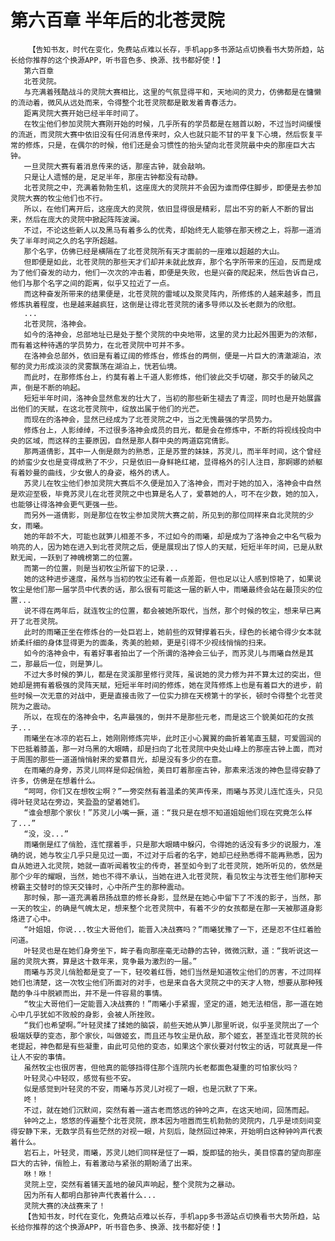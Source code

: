 # 第六百章 半年后的北苍灵院
        【告知书友，时代在变化，免费站点难以长存，手机app多书源站点切换看书大势所趋，站长给你推荐的这个换源APP，听书音色多、换源、找书都好使！】
       第六百章
       北苍灵院。
       与充满着残酷战斗的灵院大赛相比，这里的气氛显得平和，天地间的灵力，仿佛都是在慵懒的流动着，微风从远处而来，令得整个北苍灵院都是散发着青春活力。
       距离灵院大赛开始已经半年时间了。
       在牧尘他们参加灵院大赛刚开始的时候，几乎所有的学员都是在翘首以盼，不过当时间缓慢的流逝，而灵院大赛中依旧没有任何消息传来时，众人也就只能不甘的平复下心境，然后恢复平常的修炼，只是，在偶尔的时候，他们还是会习惯性的抬头望向北苍灵院最中央的那座巨大古钟。
       一旦灵院大赛有着消息传来的话，那座古钟，就会敲响。
       只是让人遗憾的是，足足半年，那座古钟都没有动静。
       北苍灵院之中，充满着勃勃生机，这座庞大的灵院并不会因为谁而停住脚步，即便是去参加灵院大赛的牧尘他们也不行。
       所以，在他们离开后，这座庞大的灵院，依旧显得很是精彩，层出不穷的新人不断的冒出来，然后在庞大的灵院中掀起阵阵波澜。
       不过，不论这些新人以及黑马有着多么的优秀，却始终无人能够在那天榜之上，将那一道消失了半年时间之久的名字所超越。
       那个名字，仿佛已经是横隔在了北苍灵院所有天才面前的一座难以超越的大山。
       但即便是如此，北苍灵院的那些天才们却并未就此放弃，那个名字所带来的压迫，反而是成为了他们奋发的动力，他们一次次的冲击着，即便是失败，也是兴奋的爬起来，然后告诉自己，他们与那个名字之间的距离，似乎又拉近了一点。
       而这种奋发所带来的结果便是，北苍灵院的雷域以及聚灵阵内，所修炼的人越来越多，而且修炼执着程度，也是越来越疯狂，这倒是让得北苍灵院的诸多导师以及长老颇为的欣慰。
       ...
       北苍灵院，洛神会。
       如今的洛神会，总部地址已是处于整个灵院的中央地带，这里的灵力比起外围更为的浓郁，而有着这种待遇的学员势力，在北苍灵院中可并不多。
       在洛神会总部外，依旧是有着辽阔的修炼台，修炼台的两侧，便是一片巨大的清澈湖泊，浓郁的灵力形成淡淡的灵雾飘荡在湖泊上，恍若仙境。
       而此时，在那修炼台上，约莫有着上千道人影修炼，他们彼此交手切磋，那交手的破风之声，倒是不断的响起。
       短短半年时间，洛神会显然愈发的壮大了，当初的那些新生褪去了青涩，同时也是开始展露出他们的天赋，在这北苍灵院中，绽放出属于他们的光芒。
       而现在的洛神会，显然已经成为了北苍灵院之中，当之无愧最强的学员势力。
       修炼台上，人影绰绰，不过很多洛神会成员的目光，都是会在修炼中，不断的将视线投向中央的区域，而这样的主要原因，自然是那人群中央的两道窈窕倩影。
       那两道倩影，其中一人倒是颇为的熟悉，正是苏萱的妹妹，苏灵儿，而半年时间，这个曾经的娇蛮少女也是变得成熟了不少，只是依旧一身鲜艳红裙，显得格外的引人注目，那婀娜的娇躯有着妙曼的曲线，少女傲人的身姿，格外的诱人。
       苏灵儿在牧尘他们参加灵院大赛后不久便是加入了洛神会，而对于她的加入，洛神会中自然是欢迎至极，毕竟苏灵儿在北苍灵院之中也算是名人了，爱慕她的人，可不在少数，她的加入，也能够让得洛神会更气更强一些。
       而另外一道倩影，则是那位在牧尘参加灵院大赛之前，所见到的那位同样来自北灵院的少女，雨曦。
       她的年龄不大，可能也就笋儿相差不多，不过如今的雨曦，却是成为了洛神会之中名气极为响亮的人，因为她在进入到北苍灵院之后，便是展现出了惊人的天赋，短短半年时间，已是从默默无闻，一跃到了神魄榜第二的位置。
       而第一的位置，则是当初牧尘所留下的记录...
       她的这种进步速度，虽然与当初的牧尘还有着一点差距，但也足以让人感到惊艳了，如果说牧尘是他们那一届学员中代表的话，那么很有可能这一届的新人中，雨曦最终会站在最顶尖的位置...
       说不得在两年后，就连牧尘的位置，都会被她所取代，当然，那个时候的牧尘，想来早已离开了北苍灵院。
       此时的雨曦正坐在修炼台的一处巨岩上，她前些的双臂撑着石头，绿色的长裙令得少女本就娇柔纤细的身体显得更为的面条，秀美的脸颊，更是引得不少视线悄悄的扫来。
       如今的洛神会中，有着好事者拍出了一个所谓的洛神会三仙子，而苏灵儿与雨曦自然是其二，那最后一位，则是笋儿。
       不过大多时候的笋儿，都是在灵溪那里修行灵阵，虽说她的灵力修为并不算太过的突出，但她却是拥有着极强的灵阵天赋，短短半年时间的修炼，她在灵阵修炼上也是有着巨大的进步，前些时候一次无意的对战中，更是直接击败了一位实力排在天榜第十的学长，顿时令得整个北苍灵院为之震动。
       所以，在现在的洛神会中，名声最强的，倒并不是那些元老，而是这三个貌美如花的女孩子...
       雨曦坐在冰凉的岩石上，她刚刚修炼完毕，此时正小心翼翼的曲折着笔直玉腿，可爱圆润的下巴抵着膝盖，那一对乌黑的大眼睛，却是扫向了北苍灵院中央处山峰上的那座古钟上面，而对于周围的那些一道道悄悄射来的爱慕目光，却是没有多少的在意。
       在雨曦的身旁，苏灵儿同样是仰起俏脸，美目盯着那座古钟，那素来活泼的神色显得安静了许多，仿佛是在想着什么。
       “呵呵，你们又在想牧尘啊？”一旁突然有着温柔的笑声传来，雨曦与苏灵儿连忙连头，只见得叶轻灵站在旁边，笑盈盈的望着她们。
       “谁会想那个家伙！”苏灵儿小嘴一撅，道：“我只是在想不知道姐姐他们现在究竟怎么样了...”
       “没，没...”
       雨曦倒是红了俏脸，连忙摆着手，只是那大眼睛中躲闪，令得她的话没有多少的说服力，准确的说，她与牧尘几乎只是见过一面，不过对于后者的名字，她却已经熟悉得不能再熟悉，因为自从她进入北灵院，她就一直听闻着牧尘的传奇，甚至如今到了北苍灵院，她所听见的，依然是那个少年的耀眼，当然，她也不得不承认，当她在进入北苍灵院，看见牧尘与沈苍生他们那种天榜霸主交替时的惊天交锋时，心中所产生的那种震动。
       那时候，那一道充满着昂扬战意的修长身影，显然是在她心中留下了不浅的影子，当然，那一天的牧尘，的确是气魄太足，想来整个北苍灵院中，有着不少的女孩都是在那一天被那道身影烙进了心中。
       “叶姐姐，你说...牧尘大哥他们，能晋入决战赛吗？”雨曦犹豫了一下，还是忍不住红着脸问道。
       叶轻灵也是在她们身旁坐下，眸子看向那座毫无动静的古钟，微微沉默，道：“我听说这一届的灵院大赛，算是这十数年来，竞争最为激烈的一届。”
       雨曦与苏灵儿俏脸都是变了一下，轻咬着红唇，她们当然是知道牧尘他们的厉害，不过同样她们也清楚，这一次牧尘他们所面对的对手，也是来自各大灵院之中的天才人物，想要从那种残酷的争斗中脱颖而出，并不是一件容易的事情。
       “牧尘大哥他们一定能晋入决战赛的！”雨曦小手紧握，坚定的道，她无法相信，那一道在她心中几乎犹如不败般的身影，会被人所挫败。
       “我们也希望啊。”叶轻灵揉了揉她的脑袋，前些天她从笋儿那里听说，似乎圣灵院出了一个极端妖孽的变态，那个家伙，叫做姬玄，而且还与牧尘是仇敌，那个姬玄，甚至连北苍灵院的长老提起，神色都是有些凝重，由此可见他的变态，如果这个家伙要对付牧尘的话，可就真是一件让人不安的事情。
       虽然牧尘也很厉害，但他真的能够挡得住那个连院内长老都面色凝重的可怕家伙吗？
       叶轻灵心中轻叹，感觉有些不安。
       似是感觉到叶轻灵的不安，雨曦与苏灵儿对视了一眼，也是沉默了下来。
       咚！
       不过，就在她们沉默间，突然有着一道古老而悠远的钟吟之声，在这天地间，回荡而起。
       钟吟之上，悠悠的传遍整个北苍灵院，原本因为喧嚣而生机勃勃的灵院内，几乎是顷刻间变得安静下来，无数学员有些茫然的对视一眼，片刻后，陡然回过神来，开始明白这种钟吟声代表着什么。
       岩石上，叶轻灵，雨曦，苏灵儿她们同样是怔了一瞬，旋即猛的抬头，美目惊喜的望向那座巨大的古钟，俏脸上，有着激动与紧张的期盼涌了出来。
       咻！咻！
       灵院上空，突然有着铺天盖地的破风声响起，整个灵院为之暴动。
       因为所有人都明白那钟声代表着什么...
       灵院大赛的决战赛来了！
       【告知书友，时代在变化，免费站点难以长存，手机app多书源站点切换看书大势所趋，站长给你推荐的这个换源APP，听书音色多、换源、找书都好使！】